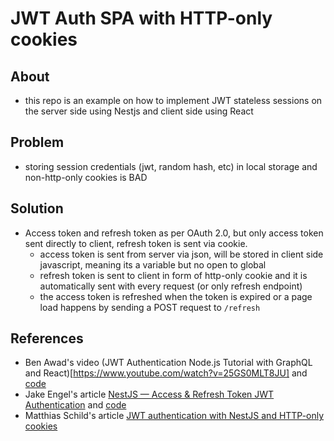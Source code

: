 # JWT Auth SPA with HTTP-only cookies

## About

- this repo is an example on how to implement JWT stateless sessions on the server side using Nestjs and client side using React
## Problem

- storing session credentials (jwt, random hash, etc) in local storage and non-http-only cookies is BAD

## Solution

- Access token and refresh token as per OAuth 2.0, but only access token sent directly to client, refresh token is sent via cookie. 
  - access token is sent from server via json, will be stored in client side javascript, meaning its a variable but no open to global
  - refresh token is sent to client in form of http-only cookie and it is automatically sent with every request (or only refresh endpoint)
  - the access token is refreshed when the token is expired or a page load happens by sending a POST request to `/refresh` 

## References

- Ben Awad's video (JWT Authentication Node.js Tutorial with GraphQL and React)[https://www.youtube.com/watch?v=25GS0MLT8JU] and [code](https://github.com/benawad/jwt-auth-example)
- Jake Engel's article [NestJS — Access & Refresh Token JWT Authentication](https://javascript.plainenglish.io/nestjs-implementing-access-refresh-token-jwt-authentication-97a39e448007) and [code](https://github.com/jengel3/nestjs-auth-example)
- Matthias Schild's article [JWT authentication with NestJS and HTTP-only cookies](https://matthiasschild.medium.com/jwt-authentication-with-nestjs-and-http-only-cookies-a338f5baeff9)
